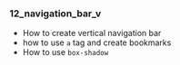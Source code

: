 ### 12_navigation_bar_v  

- How to create vertical navigation bar   
- how to use `a` tag and create bookmarks  
- How to use `box-shadow`  